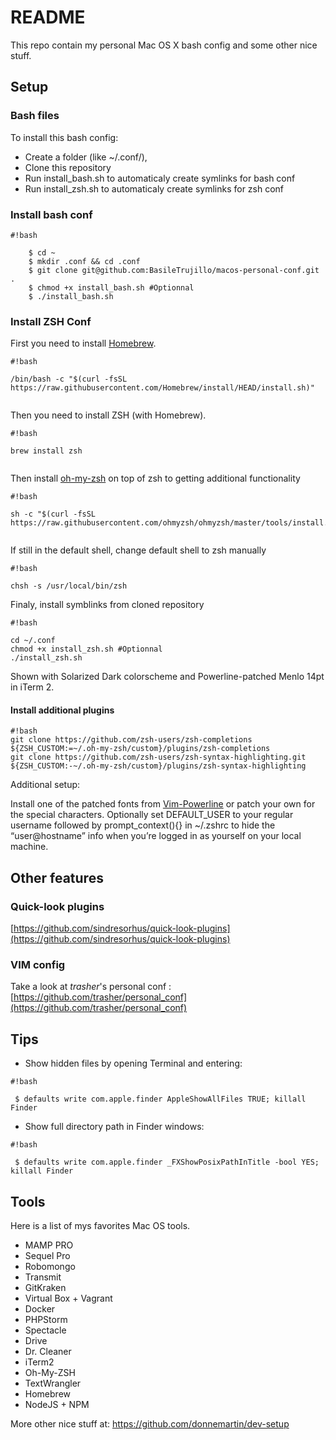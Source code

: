 # README #

This repo contain my personal Mac OS X bash config and some other nice stuff.

## Setup

### Bash files

To install this bash config:

 * Create a folder (like ~/.conf/), 
 * Clone this repository
 * Run install_bash.sh to automaticaly create symlinks for bash conf
 * Run install_zsh.sh to automaticaly create symlinks for zsh conf


### Install bash conf

```
#!bash

    $ cd ~
    $ mkdir .conf && cd .conf
    $ git clone git@github.com:BasileTrujillo/macos-personal-conf.git .
    $ chmod +x install_bash.sh #Optionnal
    $ ./install_bash.sh

```

### Install ZSH Conf

First you need to install [Homebrew](https://brew.sh/).

```
#!bash

/bin/bash -c "$(curl -fsSL https://raw.githubusercontent.com/Homebrew/install/HEAD/install.sh)"
    
```

Then you need to install ZSH (with Homebrew).

```
#!bash

brew install zsh
    
```

Then install [oh-my-zsh](https://github.com/ohmyzsh/ohmyzsh) on top of zsh to getting additional functionality

```
#!bash

sh -c "$(curl -fsSL https://raw.githubusercontent.com/ohmyzsh/ohmyzsh/master/tools/install.sh)"
    
```

If still in the default shell, change default shell to zsh manually

```
#!bash

chsh -s /usr/local/bin/zsh

```

Finaly, install symblinks from cloned repository

```
#!bash

cd ~/.conf
chmod +x install_zsh.sh #Optionnal
./install_zsh.sh
```

Shown with Solarized Dark colorscheme and Powerline-patched Menlo 14pt in iTerm 2.

#### Install additional plugins

```
#!bash
git clone https://github.com/zsh-users/zsh-completions ${ZSH_CUSTOM:=~/.oh-my-zsh/custom}/plugins/zsh-completions
git clone https://github.com/zsh-users/zsh-syntax-highlighting.git ${ZSH_CUSTOM:-~/.oh-my-zsh/custom}/plugins/zsh-syntax-highlighting
```

Additional setup:

Install one of the patched fonts from [Vim-Powerline](https://github.com/powerline/fonts) or patch your own for the special characters.
Optionally set DEFAULT_USER to your regular username followed by prompt_context(){} in ~/.zshrc to hide the “user@hostname” info when you’re logged in as yourself on your local machine.

## Other features

### Quick-look plugins

[https://github.com/sindresorhus/quick-look-plugins](https://github.com/sindresorhus/quick-look-plugins)

### VIM config

Take a look at *trasher*'s personal conf : [https://github.com/trasher/personal_conf](https://github.com/trasher/personal_conf)

## Tips
* Show hidden files by opening Terminal and entering:
```
#!bash

 $ defaults write com.apple.finder AppleShowAllFiles TRUE; killall Finder
```

* Show full directory path in Finder windows:
```
#!bash

 $ defaults write com.apple.finder _FXShowPosixPathInTitle -bool YES; killall Finder
```

## Tools

Here is a list of mys favorites Mac OS tools.

* MAMP PRO
* Sequel Pro
* Robomongo
* Transmit
* GitKraken
* Virtual Box + Vagrant
* Docker
* PHPStorm
* Spectacle
* Drive
* Dr. Cleaner
* iTerm2
* Oh-My-ZSH
* TextWrangler
* Homebrew
* NodeJS + NPM

More other nice stuff at: https://github.com/donnemartin/dev-setup
